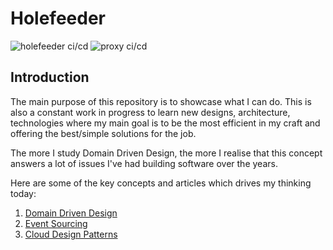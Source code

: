 # Holefeeder

![holefeeder ci/cd](https://github.com/DrifterApps/Holefeeder/workflows/holefeeder%20ci/cd/badge.svg)
![proxy ci/cd](https://github.com/DrifterApps/Holefeeder/workflows/proxy%20ci/cd/badge.svg)

## Introduction

The main purpose of this repository is to showcase what I can do. This is also a constant work in progress to learn new designs, architecture, technologies where my main goal is to be the most efficient in my craft and offering the best/simple solutions for the job.

The more I study Domain Driven Design, the more I realise that this concept answers a lot of issues I've had building software over the years. 

Here are some of the key concepts and articles which drives my thinking today:

1. [Domain Driven Design](https://martinfowler.com/tags/domain%20driven%20design.html)
2. [Event Sourcing](https://docs.microsoft.com/en-us/azure/architecture/patterns/event-sourcing)
3. [Cloud Design Patterns](https://docs.microsoft.com/en-us/azure/architecture/patterns/)
